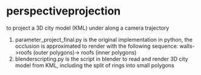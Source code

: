 # perspectiveprojection
to project a 3D city model (KML) under along a camera trajectory
1. parameter_project_final.py is the original implementation in python, the occlusion is approximated to render with the following sequence: walls->roofs (outer polygons)-> roofs (inner polygons)
2. blenderscripting.py is the script in blender to read and render 3D city model from KML, including the split of rings into small polygons

